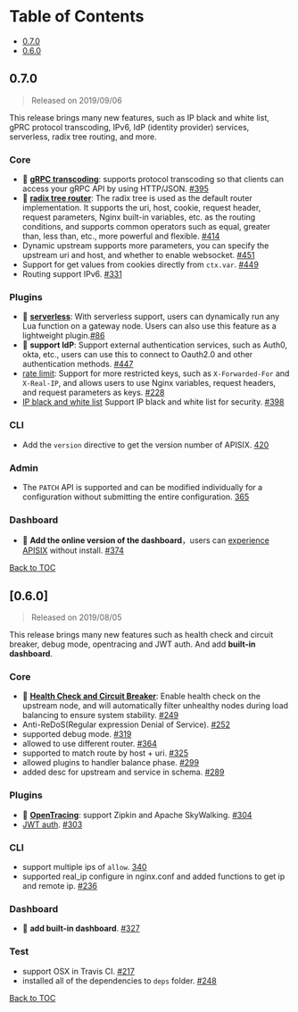 # Table of Contents


- [0.7.0](#070)
- [0.6.0](#060)


## 0.7.0

> Released on 2019/09/06

This release brings many new features, such as IP black and white list, gPRC protocol transcoding, IPv6, IdP (identity provider) services, serverless, radix tree routing, and more.

### Core
- :sunrise: **[gRPC transcoding](https://github.com/iresty/apisix/blob/master/doc/plugins/grpc-transcoding.md)**: supports protocol transcoding so that clients can access your gRPC API by using HTTP/JSON. [#395](https://github.com/iresty/apisix/issues/395)
- :sunrise: **[radix tree router](https://github.com/iresty/apisix/blob/master/doc/router-radixtree.md)**: The radix tree is used as the default router implementation. It supports the uri, host, cookie, request header, request parameters, Nginx built-in variables, etc. as the routing conditions, and supports common operators such as equal, greater than, less than, etc., more powerful and flexible. [#414](https://github.com/iresty/apisix/issues/414)
- Dynamic upstream supports more parameters, you can specify the upstream uri and host, and whether to enable websocket. [#451](https://github.com/iresty/apisix/pull/451)
- Support for get values from cookies directly from `ctx.var`. [#449](https://github.com/iresty/apisix/pull/449)
- Routing support IPv6. [#331](https://github.com/iresty/apisix/issues/331)

### Plugins
- :sunrise: **[serverless](https://github.com/iresty/apisix/blob/master/doc/plugins/serverless.md)**: With serverless support, users can dynamically run any Lua function on a gateway node. Users can also use this feature as a lightweight plugin.[#86](https://github.com/iresty/apisix/pull/86)
- :sunrise: **support IdP**: Support external authentication services, such as Auth0, okta, etc., users can use this to connect to Oauth2.0 and other authentication methods. [#447](https://github.com/iresty/apisix/pull/447)
- [rate limit](https://github.com/iresty/apisix/blob/master/doc/plugins/limit-conn.md): Support for more restricted keys, such as `X-Forwarded-For` and `X-Real-IP`, and allows users to use Nginx variables, request headers, and request parameters as keys. [#228](https://github.com/iresty/apisix/issues/228)
- [IP black and white list](https://github.com/iresty/apisix/blob/master/doc/plugins/ip-restriction.md) Support IP black and white list for security. [#398](https://github.com/iresty/apisix/pull/398)

### CLI
- Add the `version` directive to get the version number of APISIX. [420](https://github.com/iresty/apisix/issues/420)

### Admin
- The `PATCH` API is supported and can be modified individually for a configuration without submitting the entire configuration. [365](https://github.com/iresty/apisix/pull/365)

### Dashboard
- :sunrise: **Add the online version of the dashboard**，users can [experience APISIX](http://apisix.iresty.com/) without install. [#374](https://github.com/iresty/apisix/issues/374)


[Back to TOC](#table-of-contents)


## [0.6.0]

> Released on 2019/08/05

This release brings many new features such as health check and circuit breaker, debug mode, opentracing and JWT auth. And add **built-in dashboard**.

### Core
- :sunrise: **[Health Check and Circuit Breaker](https://github.com/iresty/apisix/blob/master/doc/health-check.md)**: Enable health check on the upstream node, and will automatically filter unhealthy nodes during load balancing to ensure system stability. [#249](https://github.com/iresty/apisix/pull/249)
- Anti-ReDoS(Regular expression Denial of Service). [#252](https://github.com/iresty/apisix/pull/250)
- supported debug mode. [#319](https://github.com/iresty/apisix/pull/319)
- allowed to use different router. [#364](https://github.com/iresty/apisix/pull/364)
- supported to match route by host + uri. [#325](https://github.com/iresty/apisix/pull/325)
- allowed plugins to handler balance phase. [#299](https://github.com/iresty/apisix/pull/299)
- added desc for upstream and service in schema. [#289](https://github.com/iresty/apisix/pull/289)

### Plugins
- :sunrise: **[OpenTracing](https://github.com/iresty/apisix/blob/master/doc/plugins/zipkin.md)**: support Zipkin and Apache SkyWalking. [#304](https://github.com/iresty/apisix/pull/304)
- [JWT auth](https://github.com/iresty/apisix/blob/master/doc/plugins/jwt-auth-cn.md). [#303](https://github.com/iresty/apisix/pull/303)

### CLI
- support multiple ips of `allow`. [340](https://github.com/iresty/apisix/pull/340)
- supported real_ip configure in nginx.conf and added functions to get ip and remote ip. [#236](https://github.com/iresty/apisix/pull/236)

### Dashboard
- :sunrise: **add built-in dashboard**. [#327](https://github.com/iresty/apisix/pull/327)

### Test
- support OSX in Travis CI. [#217](https://github.com/iresty/apisix/pull/217)
- installed all of the dependencies to `deps` folder. [#248](https://github.com/iresty/apisix/pull/248)

[Back to TOC](#table-of-contents)

